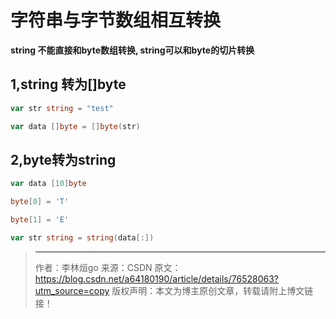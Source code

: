 字符串与字节数组相互转换
========================

**string 不能直接和byte数组转换, string可以和byte的切片转换**

1,string 转为[]byte
-------------------

```go
var str string = "test"

var data []byte = []byte(str)
```
 
2,byte转为string
----------------

```go
var data [10]byte 

byte[0] = 'T'

byte[1] = 'E'

var str string = string(data[:])
```
> --------------------- 
> 作者：李林烜go 
> 来源：CSDN 
> 原文：https://blog.csdn.net/a64180190/article/details/76528063?utm_source=copy 
> 版权声明：本文为博主原创文章，转载请附上博文链接！
